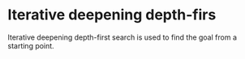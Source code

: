 # Iterative deepening depth-firs
Iterative deepening depth-first search is used to find the goal from a starting point.
